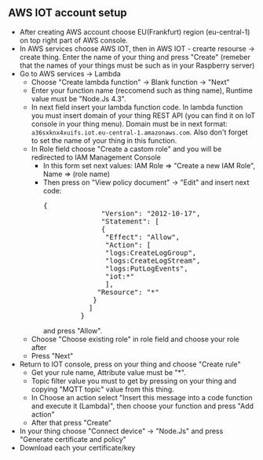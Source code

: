 <h2>AWS IOT account setup</h2>
<ul>
  <li>After creating AWS account choose EU(Frankfurt) region (eu-central-1) on top right part of AWS console.</li>
  <li>In AWS services choose AWS IOT, then in AWS IOT - crearte resourse -> create thing. Enter the name of your thing and press "Create" (remeber that the names of your things must be such as in your Raspberry server)</li>
  <li>Go to AWS services -> Lambda
    <ul>
      <li>Choose "Create lambda function" -> Blank function -> "Next"</li>
      <li>Enter your function name (reccomend such as thing name), Runtime value must be "Node.Js 4.3".</li>
      <li>In next field insert your lambda function code. In lambda function you must insert domain of your thing REST API (you can find it on IoT console in your thing menu). Domain must be in next format: <code>a36sxknx4xuifs.iot.eu-central-1.amazonaws.com</code>. Also don't forget to set the name of your thing in this function.</li>
      <li>In Role field choose "Create a castom role" and you will be redirected to IAM Management Console
        <ul>
          <li>In this form set next values: IAM Role => "Create a new IAM Role", Name => (role name)</li>
          <li>Then press on "View policy document" -> "Edit" and insert next code: 
          <pre>{
              "Version": "2012-10-17",
              "Statement": [
              {
               "Effect": "Allow",
               "Action": [
               "logs:CreateLogGroup",
               "logs:CreateLogStream",
               "logs:PutLogEvents",
               "iot:*"
               ],
             "Resource": "*"
            }
           ]
         }</pre> and press "Allow".
          </li>
        </ul>
      </li>
      <li>Choose "Choose existing role" in role field and choose your role after</li>
      <li>Press "Next"</li>
    </ul>
  </li>
  <li>Return to IOT console, press on your thing and choose "Create rule"
    <ul>
      <li>Get your rule name, Attribute value must be "*".</li>
      <li>Topic filter value you must to get by pressing on your thing and copying "MQTT topic" value from this thing.</li>
      <li>In Choose an action select "Insert this message into a code function and execute it (Lambda)", then choose your function and press "Add action"</li>
      <li>After that press "Create"</li>
    </ul>
  </li>
  <li>In your thing choose "Connect device" -> "Node.Js" and press "Generate certificate and policy"</li>
  <li>Download each your certificate/key</li>
</ul>
